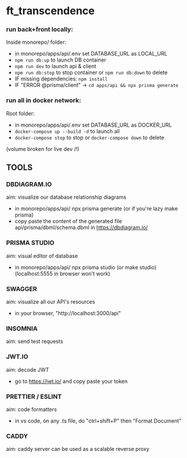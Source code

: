 # ft_transcendence

### run back+front locally:

Inside monorepo/ folder:

- in monorepo/apps/api/.env set DATABASE_URL as LOCAL_URL
- `npm run db:up` to launch DB container
- `npm run dev` to launch api & client
- `npm run db:stop` to stop container or `npm run db:down` to delete
- IF missing dependencies: `npm install`
- IF "ERROR @prisma/client" -> `cd apps/api && npx prisma generate`


### run all in docker network:

Root folder:

- in monorepo/apps/api/.env set DATABASE_URL as DOCKER_URL
- `docker-compose up --build -d` to launch all
- `docker-compose stop` to stop or `docker-compose down` to delete

(volume broken for live dev /!\)

## TOOLS

### DBDIAGRAM.IO 

aim: visualize our database relationship diagrams
- in monorepo/apps/api/ npx prisma generate (or if you're lazy make prisma)
- copy paste the content of the generated file api/prisma/dbml/schema.dbml in https://dbdiagram.io/

### PRISMA STUDIO

aim: visual editor of database
- in monorepo/apps/api/ npx prisma studio (or make studio)
(localhost:5555 in browser won't work)

### SWAGGER

aim: visualize all our API's resources
- in your browser, "http://localhost:3000/api"

### INSOMNIA

aim: send test requests

### JWT.IO

aim: decode JWT
- go to https://jwt.io/ and copy paste your token

### PRETTIER / ESLINT

aim: code formatters
- in vs code, on any .ts file, do "ctrl+shift+P" then "Format Document"

### CADDY

aim: caddy server can be used as a scalable reverse proxy

